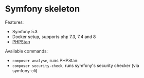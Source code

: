 # Symfony skeleton

Features:
- Symfony 5.3
- Docker setup, supports php 7.3, 7.4 and 8
- [PHPStan](https://phpstan.org/)

Available commands:
- `composer analyse`, runs PHPStan
- `composer security-check`, runs symfony's security checker (via symfony-cli)